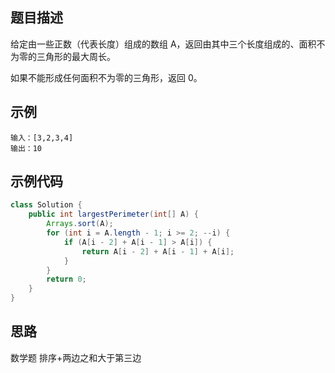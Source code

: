 ## 题目描述
给定由一些正数（代表长度）组成的数组 A，返回由其中三个长度组成的、面积不为零的三角形的最大周长。

如果不能形成任何面积不为零的三角形，返回 0。

## 示例
``` text
输入：[3,2,3,4]
输出：10
```

## 示例代码
``` java
class Solution {
    public int largestPerimeter(int[] A) {
        Arrays.sort(A);
        for (int i = A.length - 1; i >= 2; --i) {
            if (A[i - 2] + A[i - 1] > A[i]) {
                return A[i - 2] + A[i - 1] + A[i];
            }
        }
        return 0;
    }
}
```

## 思路
数学题
排序+两边之和大于第三边